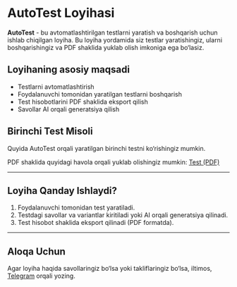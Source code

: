 # AutoTest Loyihasi

**AutoTest** - bu avtomatlashtirilgan testlarni yaratish va boshqarish uchun ishlab chiqilgan loyiha. Bu loyiha yordamida siz testlar yaratishingiz, ularni boshqarishingiz va PDF shaklida yuklab olish imkoniga ega bo‘lasiz.

## Loyihaning asosiy maqsadi

- Testlarni avtomatlashtirish
- Foydalanuvchi tomonidan yaratilgan testlarni boshqarish
- Test hisobotlarini PDF shaklida eksport qilish
- Savollar AI orqali generatsiya qilish

## Birinchi Test Misoli

Quyida AutoTest orqali yaratilgan birinchi testni ko‘rishingiz mumkin.

PDF shaklida quyidagi havola orqali yuklab olishingiz mumkin:
[Test (PDF)](https://github.com/foziljonovs/AutoTest/blob/master/Test_Birinchi%20test.pdf)

---

## Loyiha Qanday Ishlaydi?

1. Foydalanuvchi tomonidan test yaratiladi.
2. Testdagi savollar va variantlar kiritiladi yoki AI orqali generatsiya qilinadi.
3. Test hisobot shaklida eksport qilinadi (PDF formatda).

---

## Aloqa Uchun

Agar loyiha haqida savollaringiz bo‘lsa yoki takliflaringiz bo‘lsa, iltimos, [Telegram](https://t.me/foziljonovs) orqali yozing.
